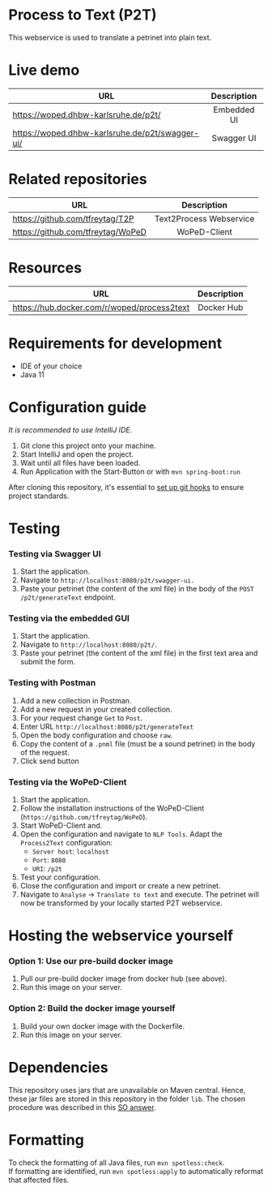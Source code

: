 # Process to Text (P2T)

This webservice is used to translate a petrinet into plain text.

# Live demo

| URL                                             | Description | 
|-------------------------------------------------|:-----------:|
| https://woped.dhbw-karlsruhe.de/p2t/            | Embedded UI |
| https://woped.dhbw-karlsruhe.de/p2t/swagger-ui/ | Swagger UI  |

# Related repositories

| URL                               |       Description       |
|-----------------------------------|:-----------------------:|
| https://github.com/tfreytag/T2P   | Text2Process Webservice |
| https://github.com/tfreytag/WoPeD |      WoPeD-Client       |

# Resources

| URL                                         | Description |
|---------------------------------------------|:-----------:|
| https://hub.docker.com/r/woped/process2text | Docker Hub  |

# Requirements for development

* IDE of your choice
* Java 11

# Configuration guide

_It is recommended to use IntelliJ IDE._

1. Git clone this project onto your machine.
2. Start IntelliJ and open the project.
3. Wait until all files have been loaded.
4. Run Application with the Start-Button or with `mvn spring-boot:run`

After cloning this repository, it's essential to [set up git hooks](https://github.com/woped/woped-git-hooks/blob/main/README.md#activating-git-hooks-after-cloning-a-repository) to ensure project standards.

# Testing

### Testing via Swagger UI

1. Start the application.
2. Navigate to `http://localhost:8080/p2t/swagger-ui.`
3. Paste your petrinet (the content of the xml file) in the body of the `POST /p2t/generateText` endpoint.

### Testing via the embedded GUI

1. Start the application.
2. Navigate to `http://localhost:8080/p2t/`.
3. Paste your petrinet (the content of the xml file) in the first text area and submit the form.

### Testing with Postman

1. Add a new collection in Postman.
2. Add a new request in your created collection.
3. For your request change `Get` to `Post`.
4. Enter URL `http://localhost:8080/p2t/generateText`
5. Open the body configuration and choose `raw`.
6. Copy the content of a `.pnml` file (must be a sound petrinet) in the body of the request.
7. Click send button

### Testing via the WoPeD-Client

1. Start the application.
2. Follow the installation instructions of the WoPeD-Client (`https://github.com/tfreytag/WoPeD`).
3. Start WoPeD-Client and.
4. Open the configuration and navigate to `NLP Tools`. Adapt the `Process2Text` configuration:
    - `Server host`: `localhost`
    - `Port`: `8080`
    - `URI`: `/p2t`
5. Test your configuration.
6. Close the configuration and import or create a new petrinet.
7. Navigate to `Analyse` -> `Translate to text` and execute. The petrinet will now be transformed by your locally
   started P2T webservice.

# Hosting the webservice yourself

### Option 1: Use our pre-build docker image

1. Pull our pre-build docker image from docker hub (see above).
2. Run this image on your server.

### Option 2: Build the docker image yourself

1. Build your own docker image with the Dockerfile.
2. Run this image on your server.

# Dependencies
This repository uses jars that are unavailable on Maven central. Hence, these jar files are stored in this repository in
the folder `lib`. The chosen procedure was described in this [SO answer](https://stackoverflow.com/a/51647143/11711692).

# Formatting
To check the formatting of all Java files, run `mvn spotless:check`. <br>
If formatting are identified, run `mvn spotless:apply` to automatically reformat that affected files. 